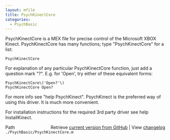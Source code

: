 ```yaml
---
layout: mfile
title: PsychKinectCore
categories:
  - PsychBasic
---
```


PsychKinectCore is a MEX file for precise control of the Microsoft XBOX
Kinect. PsychKinectCore has many functions; type "PsychKinectCore" for a
list:

    PsychKinectCore

For explanation of any particular PsychKinectCore function, just add a
question mark "?". E.g. for 'Open', try either of these equivalent forms:

    PsychKinectCore\('Open?'\)
    PsychKinectCore Open?

For more info see "help PsychKinect". PsychKinect is the preferred way of
using this driver. It is much more convenient.

For installation instructions for the required 3rd party driver see
help InstallKinect.



<div class="code_header" style="text-align:right;">
  <span style="float:left;">Path&nbsp;&nbsp;</span> <span class="counter">Retrieve <a href=
  "https://raw.github.com/Psychtoolbox-3/Psychtoolbox-3/beta/./PsychBasic/PsychKinectCore.m">current version from GitHub</a> | View <a href=
  "https://github.com/Psychtoolbox-3/Psychtoolbox-3/commits/beta/./PsychBasic/PsychKinectCore.m">changelog</a></span>
</div>
<div class="code">
  <code>./PsychBasic/PsychKinectCore.m</code>
</div>
